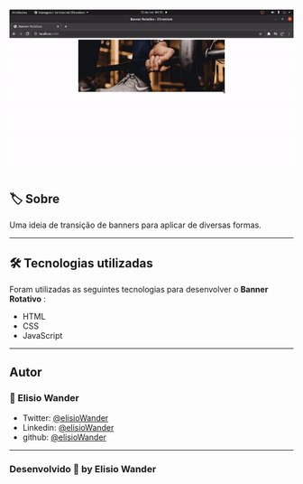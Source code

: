 <h1 align="center">
    <img src="./assets/images/banner-gif.gif">
</h1>

## 🏷️ Sobre 
Uma ideia de transição de banners para aplicar de diversas formas.

---

## 🛠️ Tecnologias utilizadas
Foram utilizadas as seguintes tecnologias para desenvolver o **Banner Rotativo** :

- HTML
- CSS
- JavaScript

---

## Autor
### 👤 Elisio Wander

- Twitter: [@elisioWander](https://twitter.com/Elisio741)
- Linkedin: [@elisioWander](https://www.linkedin.com/in/elisio-wander-b88b69136/)
- github: [@elisioWander](https://github.com/ElisioWander)

---

### Desenvolvido 💜 by Elisio Wander
